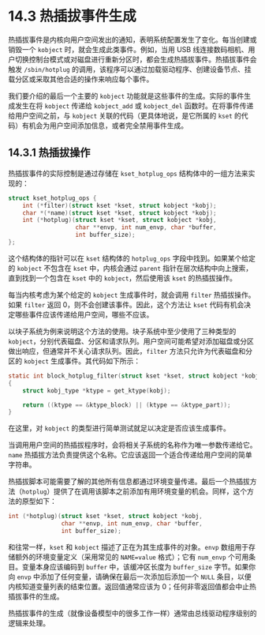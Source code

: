 # 14.3 热插拔事件生成
热插拔事件是内核向用户空间发出的通知，表明系统配置发生了变化。每当创建或销毁一个 `kobject` 时，就会生成此类事件。例如，当用 USB 线连接数码相机、用户切换控制台模式或对磁盘进行重新分区时，都会生成热插拔事件。热插拔事件会触发 `/sbin/hotplug` 的调用，该程序可以通过加载驱动程序、创建设备节点、挂载分区或采取其他合适的操作来响应每个事件。

我们要介绍的最后一个主要的 `kobject` 功能就是这些事件的生成。实际的事件生成发生在将 `kobject` 传递给 `kobject_add` 或 `kobject_del` 函数时。在将事件传递给用户空间之前，与 `kobject` 关联的代码（更具体地说，是它所属的 `kset` 的代码）有机会为用户空间添加信息，或者完全禁用事件生成。

## 14.3.1 热插拔操作
热插拔事件的实际控制是通过存储在 `kset_hotplug_ops` 结构体中的一组方法来实现的：
```c
struct kset_hotplug_ops {
    int (*filter)(struct kset *kset, struct kobject *kobj);
    char *(*name)(struct kset *kset, struct kobject *kobj);
    int (*hotplug)(struct kset *kset, struct kobject *kobj, 
                   char **envp, int num_envp, char *buffer, 
                   int buffer_size);
};
```
这个结构体的指针可以在 `kset` 结构体的 `hotplug_ops` 字段中找到。如果某个给定的 `kobject` 不包含在 `kset` 中，内核会通过 `parent` 指针在层次结构中向上搜索，直到找到一个包含在 `kset` 中的 `kobject`，然后使用该 `kset` 的热插拔操作。

每当内核考虑为某个给定的 `kobject` 生成事件时，就会调用 `filter` 热插拔操作。如果 `filter` 返回 0，则不会创建该事件。因此，这个方法让 `kset` 代码有机会决定哪些事件应该传递给用户空间，哪些不应该。

以块子系统为例来说明这个方法的使用。块子系统中至少使用了三种类型的 `kobject`，分别代表磁盘、分区和请求队列。用户空间可能希望对添加磁盘或分区做出响应，但通常并不关心请求队列。因此，`filter` 方法只允许为代表磁盘和分区的 `kobject` 生成事件。其代码如下所示：
```c
static int block_hotplug_filter(struct kset *kset, struct kobject *kobj)
{
    struct kobj_type *ktype = get_ktype(kobj);

    return ((ktype == &ktype_block) || (ktype == &ktype_part));
}
```
在这里，对 `kobject` 的类型进行简单测试就足以决定是否应该生成事件。

当调用用户空间的热插拔程序时，会将相关子系统的名称作为唯一参数传递给它。`name` 热插拔方法负责提供这个名称。它应该返回一个适合传递给用户空间的简单字符串。

热插拔脚本可能需要了解的其他所有信息都通过环境变量传递。最后一个热插拔方法（`hotplug`）提供了在调用该脚本之前添加有用环境变量的机会。同样，这个方法的原型如下：
```c
int (*hotplug)(struct kset *kset, struct kobject *kobj, 
               char **envp, int num_envp, char *buffer, 
               int buffer_size);
```
和往常一样，`kset` 和 `kobject` 描述了正在为其生成事件的对象。`envp` 数组用于存储额外的环境变量定义（采用常见的 `NAME=value` 格式）；它有 `num_envp` 个可用条目。变量本身应该编码到 `buffer` 中，该缓冲区长度为 `buffer_size` 字节。如果你向 `envp` 中添加了任何变量，请确保在最后一次添加后添加一个 `NULL` 条目，以便内核知道变量列表的结束位置。返回值通常应该为 0；任何非零返回值都会中止热插拔事件的生成。

热插拔事件的生成（就像设备模型中的很多工作一样）通常由总线驱动程序级别的逻辑来处理。 